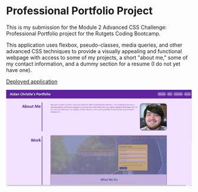 # Professional Portfolio Project

This is my submission for the Module 2 Advanced CSS Challenge: Professional Portfolio project for the Rutgets Coding Bootcamp.

This application uses flexbox, pseudo-classes, media queries, and other advanced CSS techniques to provide a visually appealing and functional webpage with access to some of my projects, a short "about me," some of my contact information, and a dummy section for a resume (I do not yet have one).

[Deployed application](https://owlbag.github.io/professional-portfolio/)

![Screenshot of website](/screenshot.png?raw=true "Screenshot")
